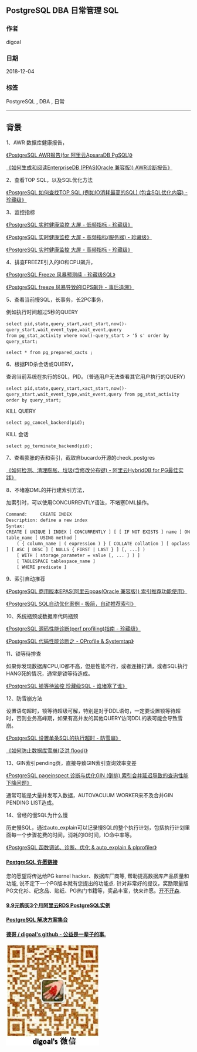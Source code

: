 ## PostgreSQL DBA 日常管理 SQL  
                                                             
### 作者                                                             
digoal                                                             
                                                             
### 日期                                                             
2018-12-04                                                           
                                                             
### 标签                                                             
PostgreSQL , DBA , 日常   
                                                             
----                                                             
                                                             
## 背景     
  
1、AWR 数据库健康报告，  
  
[《PostgreSQL AWR报告(for 阿里云ApsaraDB PgSQL)》](../201611/20161123_01.md)    
  
[《如何生成和阅读EnterpriseDB (PPAS(Oracle 兼容版)) AWR诊断报告》](../201606/20160628_01.md)    
  
2、查看TOP SQL，以及SQL优化方法  
  
[《PostgreSQL 如何查找TOP SQL (例如IO消耗最高的SQL) (包含SQL优化内容) - 珍藏级》](../201704/20170424_06.md)    
  
3、监控指标  
  
[《PostgreSQL 实时健康监控 大屏 - 低频指标 - 珍藏级》](../201806/20180613_04.md)    
  
[《PostgreSQL 实时健康监控 大屏 - 高频指标(服务器) - 珍藏级》](../201806/20180613_03.md)    
  
[《PostgreSQL 实时健康监控 大屏 - 高频指标 - 珍藏级》](../201806/20180613_02.md)    
  
4、排查FREEZE引入的IO和CPU飙升，  
  
[《PostgreSQL Freeze 风暴预测续 - 珍藏级SQL》](../201804/20180411_01.md)    
  
[《PostgreSQL freeze 风暴导致的IOPS飙升 - 事后追溯》](../201801/20180117_03.md)    
  
5、查看当前慢SQL，长事务，长2PC事务，  
  
例如执行时间超过5秒的QUERY  
  
```  
select pid,state,query_start,xact_start,now()-query_start,wait_event_type,wait_event,query 
from pg_stat_activity where now()-query_start > '5 s' order by query_start;  
```  
  
```  
select * from pg_prepared_xacts ;  
```  
  
6、根据PID杀会话或QUERY，  
  
查询当前系统在执行的SQL，PID。（普通用户无法查看其它用户执行的QUERY）  
  
```  
select pid,state,query_start,xact_start,now()-query_start,wait_event_type,wait_event,query from pg_stat_activity order by query_start;  
```  
  
KILL QUERY  
  
```  
select pg_cancel_backend(pid);  
```  
  
KILL 会话  
  
```  
select pg_terminate_backend(pid);  
```  
  
7、查看膨胀的表和索引，截取自bucardo开源的check_postgres    
  
[《如何检测、清理膨胀、垃圾(含修改分布键) - 阿里云HybridDB for PG最佳实践》](../201708/20170817_01.md)    
  
8、不堵塞DML的并行建索引方法，  
  
加索引时，可以使用CONCURRENTLY语法，不堵塞DML操作。     
     
```     
Command:     CREATE INDEX     
Description: define a new index     
Syntax:     
CREATE [ UNIQUE ] INDEX [ CONCURRENTLY ] [ [ IF NOT EXISTS ] name ] ON table_name [ USING method ]     
    ( { column_name | ( expression ) } [ COLLATE collation ] [ opclass ] [ ASC | DESC ] [ NULLS { FIRST | LAST } ] [, ...] )     
    [ WITH ( storage_parameter = value [, ... ] ) ]     
    [ TABLESPACE tablespace_name ]     
    [ WHERE predicate ]     
```   
  
9、索引自动推荐   
  
[《PostgreSQL 商用版本EPAS(阿里云ppas(Oracle 兼容版)) 索引推荐功能使用》](../201801/20180113_02.md)    
  
[《PostgreSQL SQL自动优化案例 - 极简，自动推荐索引》](../201801/20180111_02.md)    
  
10、系统瓶颈或数据库代码瓶颈    
  
[《PostgreSQL 源码性能诊断(perf profiling)指南 - 珍藏级》](../201611/20161129_01.md)    
  
[《PostgreSQL 代码性能诊断之 - OProfile & Systemtap》](../201505/20150509_01.md)    
  
11、锁等待排查  
  
如果你发现数据库CPU,IO都不高，但是性能不行，或者连接打满，或者SQL执行HANG死的情况，通常是锁等待造成。  
  
[《PostgreSQL 锁等待监控 珍藏级SQL - 谁堵塞了谁》](../201705/20170521_01.md)    
  
12、防雪崩方法  
  
设置语句超时，锁等待超级可解，特别是对于DDL语句，一定要设置锁等待超时，否则业务高峰期，如果有高并发的其他QUERY访问DDL的表可能会导致雪崩。  
  
[《PostgreSQL 设置单条SQL的执行超时 - 防雪崩》](../201712/20171211_02.md)    
  
[《如何防止数据库雪崩(泛洪 flood)》](../201609/20160909_01.md)    
  
13、GIN索引pending页，直接导致GIN索引查询效率变差  
  
[《PostgreSQL pageinspect 诊断与优化GIN (倒排) 索引合并延迟导致的查询性能下降问题》](../201809/20180919_02.md)    
  
通常可能是大量并发写入数据，AUTOVACUUM WORKER来不及合并GIN PENDING LIST造成。  
  
14、曾经的慢SQL为什么慢  
  
历史慢SQL，通过auto_explain可以记录慢SQL的整个执行计划，包括执行计划里面每一个步骤花费的时间，消耗的IO时间，IO命中率等。  
  
[《PostgreSQL 函数调试、诊断、优化 & auto_explain & plprofiler》](../201611/20161121_02.md)    
  
  
  
  
  
  
  
  
  
  
  
  
  
  
  
  
  
  
  
  
  
  
  
  
  
  
  
  
  
  
  
  
  
  
  
  
  
  
  
  
  
  
  
  
  
  
  
  
  
  
  
  
  
  
  
  
  
  
  
  
  
  
  
  
  
  
  
  
  
  
#### [PostgreSQL 许愿链接](https://github.com/digoal/blog/issues/76 "269ac3d1c492e938c0191101c7238216")
您的愿望将传达给PG kernel hacker、数据库厂商等, 帮助提高数据库产品质量和功能, 说不定下一个PG版本就有您提出的功能点. 针对非常好的提议，奖励限量版PG文化衫、纪念品、贴纸、PG热门书籍等，奖品丰富，快来许愿。[开不开森](https://github.com/digoal/blog/issues/76 "269ac3d1c492e938c0191101c7238216").  
  
  
#### [9.9元购买3个月阿里云RDS PostgreSQL实例](https://www.aliyun.com/database/postgresqlactivity "57258f76c37864c6e6d23383d05714ea")
  
  
#### [PostgreSQL 解决方案集合](https://yq.aliyun.com/topic/118 "40cff096e9ed7122c512b35d8561d9c8")
  
  
#### [德哥 / digoal's github - 公益是一辈子的事.](https://github.com/digoal/blog/blob/master/README.md "22709685feb7cab07d30f30387f0a9ae")
  
  
![digoal's wechat](../pic/digoal_weixin.jpg "f7ad92eeba24523fd47a6e1a0e691b59")
  
